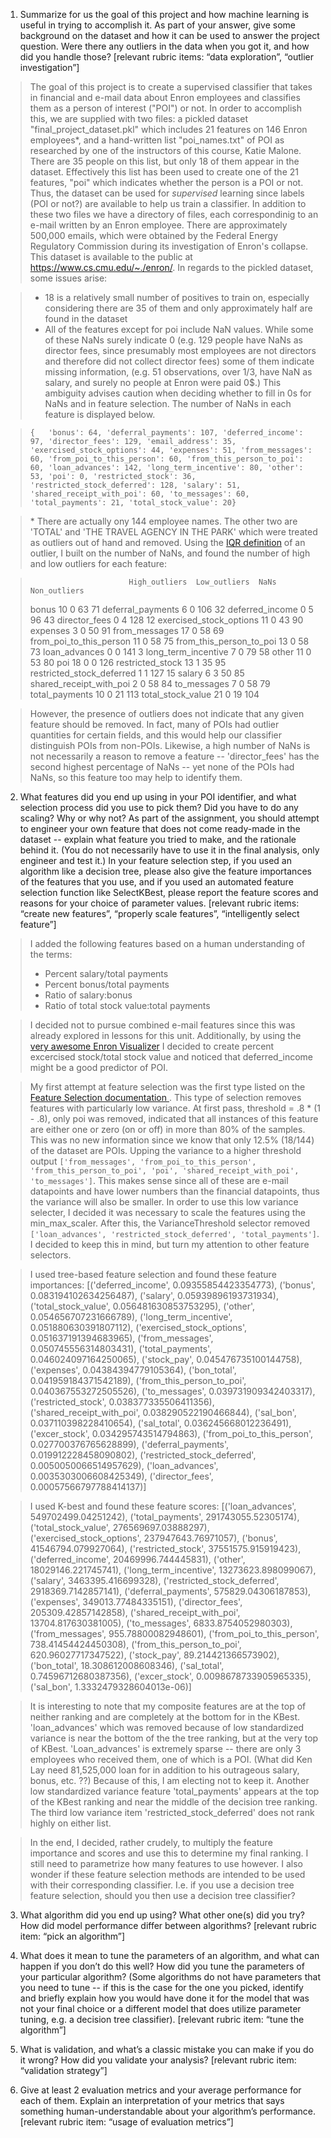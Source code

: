 ﻿1. Summarize for us the goal of this project and how machine learning is useful in trying to accomplish it. As part of your answer, give some background on the dataset and how it can be used to answer the project question. Were there any outliers in the data when you got it, and how did you handle those?  [relevant rubric items: “data exploration”, “outlier investigation”]

>The goal of this project is to create a supervised classifier that takes in financial and e-mail data about Enron employees and classifies them as a person of interest ("POI") or not.  In order to accomplish this, we are supplied with two files: a pickled dataset "final_project_dataset.pkl" which includes 21 features on 146 Enron employees\*, and a hand-written list "poi_names.txt" of POI as researched by one of the instructors of this course, Katie Malone.  There are 35 people on this list, but only 18 of them appear in the dataset.  Effectively this list has been used to create one of the 21 features, "poi" which indicates whether the person is a POI or not.  Thus, the dataset can be used for *supervised* learning since labels (POI or not?) are available to help us train a classifier.  In addition to these two files we have a directory of files, each correspondinig to an e-mail written by an Enron employee.  There are approximately 500,000 emails, which were obtained by the Federal Energy Regulatory Commission during its investigation of Enron's collapse.  This dataset is available to the public at https://www.cs.cmu.edu/~./enron/. In regards to the pickled dataset, some issues arise:

>- 18 is a relatively small number of positives to train on, especially considering there are 35 of them and only approximately half are found in the dataset
>- All of the features except for poi include NaN values. While some of these NaNs surely indicate 0 (e.g. 129 people have NaNs as director fees, since presumably most employees are not directors and therefore did not collect director fees) some of them indicate missing information, (e.g. 51 observations, over 1/3, have NaN as salary, and surely no people at Enron were paid 0$.) This ambiguity advises caution when deciding whether to fill in 0s for NaNs and in feature selection. The number of NaNs in each feature is displayed below.

>`{   'bonus': 64,
    'deferral_payments': 107,
    'deferred_income': 97,
    'director_fees': 129,
    'email_address': 35,
    'exercised_stock_options': 44,
    'expenses': 51,
    'from_messages': 60,
    'from_poi_to_this_person': 60,
    'from_this_person_to_poi': 60,
    'loan_advances': 142,
    'long_term_incentive': 80,
    'other': 53,
    'poi': 0,
    'restricted_stock': 36,
    'restricted_stock_deferred': 128,
    'salary': 51,
    'shared_receipt_with_poi': 60,
    'to_messages': 60,
    'total_payments': 21,
    'total_stock_value': 20}`
    
>\* There are actually ony 144 employee names.  The other two are 'TOTAL' and 'THE TRAVEL AGENCY IN THE PARK' which were treated as outliers out of hand and removed.  Using the <a href = "http://www.mathwords.com/o/outlier.htm">IQR definition</a> of an outlier, I built on the number of NaNs, and found the number of high and low outliers for each feature: 

>                           High_outliers  Low_outliers  NaNs  Non_outliers
>bonus                                 10             0    63            71
>deferral_payments                      6             0   106            32
>deferred_income                        0             5    96            43
>director_fees                          0             4   128            12
>exercised_stock_options               11             0    43            90
>expenses                               3             0    50            91
>from_messages                         17             0    58            69
>from_poi_to_this_person               11             0    58            75
>from_this_person_to_poi               13             0    58            73
>loan_advances                          0             0   141             3
>long_term_incentive                    7             0    79            58
>other                                 11             0    53            80
>poi                                   18             0     0           126
>restricted_stock                      13             1    35            95
>restricted_stock_deferred              1             1   127            15
>salary                                 6             3    50            85
>shared_receipt_with_poi                2             0    58            84
>to_messages                            7             0    58            79
>total_payments                        10             0    21           113
>total_stock_value                     21             0    19           104

>However, the presence of outliers does not indicate that any given feature should be removed. In fact, many of POIs had outlier quantities for certain fields, and this would help our classifier distinguish POIs from non-POIs.  Likewise, a high number of NaNs is not necessarily a reason to remove a feature -- 'director_fees' has the second highest percentage of NaNs -- yet none of the POIs had NaNs, so this feature too may help to identify them. 

2. What features did you end up using in your POI identifier, and what selection process did you use to pick them? Did you have to do any scaling? Why or why not? As part of the assignment, you should attempt to engineer your own feature that does not come ready-made in the dataset -- explain what feature you tried to make, and the rationale behind it. (You do not necessarily have to use it in the final analysis, only engineer and test it.) In your feature selection step, if you used an algorithm like a decision tree, please also give the feature importances of the features that you use, and if you used an automated feature selection function like SelectKBest, please report the feature scores and reasons for your choice of parameter values.  [relevant rubric items: “create new features”, “properly scale features”, “intelligently select feature”]

>I added the following features based on a human understanding of the terms:
>- Percent salary/total payments
>- Percent bonus/total payments
>- Ratio of salary:bonus
>- Ratio of total stock value:total payments

>I decided not to pursue combined e-mail features since this was already explored in lessons for this unit.  Additionally, by using the <a href = "https://public.tableau.com/profile/diego2420#!/vizhome/Udacity/UdacityDashboard">very awesome Enron Visualizer</a> I decided to create percent excercised stock/total stock value and noticed that deferred_income might be a good predictor of POI.

>My first attempt at feature selection was the first type listed on the <a href = "http://scikit-learn.org/stable/modules/feature_selection.html">Feature Selection documentation </a>.  This type of selection removes features with particularly low variance.  At first pass, threshold = .8 * (1 - .8), only poi was removed, indicated that all instances of this feature are either one or zero (on or off) in more than 80% of the samples.  This was no new information since we know that only 12.5% (18/144) of the dataset are POIs.  Upping the variance to a higher threshold output `['from_messages', 'from_poi_to_this_person', 'from_this_person_to_poi', 'poi', 'shared_receipt_with_poi', 'to_messages']`.  This makes sense since all of these are e-mail datapoints and have lower numbers than the financial datapoints, thus the variance will also be smaller.  In order to use this low variance selecter, I decided it was necessary to scale the features using the min_max_scaler.  After this, the VarianceThreshold selector removed `['loan_advances', 'restricted_stock_deferred', 'total_payments']`.  I decided to keep this in mind, but turn my attention to other feature selectors.

>I used tree-based feature selection and found these feature importances:
>[('deferred_income', 0.09355854423354773),
> ('bonus', 0.083194102634256487),
> ('salary', 0.05939896193731934),
> ('total_stock_value', 0.056481630853753295),
> ('other', 0.054656707231666789),
> ('long_term_incentive', 0.051880630391807112),
> ('exercised_stock_options', 0.051637191394683965),
> ('from_messages', 0.050745556314803431),
> ('total_payments', 0.046024097164250065),
> ('stock_pay', 0.045476735100144758),
> ('expenses', 0.04384394779105364),
> ('bon_total', 0.041959184371542189),
> ('from_this_person_to_poi', 0.040367553272505526),
> ('to_messages', 0.039731909342403317),
> ('restricted_stock', 0.038377335506411356),
> ('shared_receipt_with_poi', 0.038290522190466844),
> ('sal_bon', 0.037110398228410654),
> ('sal_total', 0.036245668012236491),
> ('excer_stock', 0.034295743514794863),
> ('from_poi_to_this_person', 0.027700376765628899),
> ('deferral_payments', 0.019912228458090802),
> ('restricted_stock_deferred', 0.0050050066514957629),
> ('loan_advances', 0.0035303006608425349),
> ('director_fees', 0.00057566797788414137)]

>I used K-best and found these feature scores:
>[('loan_advances', 549702499.04251242),
> ('total_payments', 291743055.52305174),
> ('total_stock_value', 276569697.03888297),
> ('exercised_stock_options', 237947643.76971057),
> ('bonus', 41546794.079927064),
> ('restricted_stock', 37551575.915919423),
> ('deferred_income', 20469996.744445831),
> ('other', 18029146.221745741),
> ('long_term_incentive', 13273623.898099067),
> ('salary', 3463395.416699328),
> ('restricted_stock_deferred', 2918369.7142857141),
> ('deferral_payments', 575829.04306187853),
> ('expenses', 349013.77484335151),
> ('director_fees', 205309.42857142858),
> ('shared_receipt_with_poi', 13704.817630381005),
> ('to_messages', 6833.8754052980303),
> ('from_messages', 955.78800082948601),
> ('from_poi_to_this_person', 738.41454424450308),
> ('from_this_person_to_poi', 620.96027717347522),
> ('stock_pay', 89.214421366573902),
> ('bon_total', 18.308612008608346),
> ('sal_total', 0.74596712680387356),
> ('excer_stock', 0.0098678733905965335),
> ('sal_bon', 1.3332479328604013e-06)]

>It is interesting to note that my composite features are at the top of neither ranking and are completely at the bottom for in the KBest.  'loan_advances' which was removed because of low standardized variance is near the bottom of the the tree ranking, but at the very top of KBest.  'Loan_advances' is extremely sparse -- there are only 3 employees who received them, one of which is a POI. (What did Ken Lay need 81,525,000 loan for in addition to his outrageous salary, bonus, etc. ??) Because of this, I am electing not to keep it. Another low standardized variance feature 'total_payments' appears at the top of the KBest ranking and near the middle of the decision tree ranking.  The third low variance item 'restricted_stock_deferred' does not rank highly on either list.

>In the end, I decided, rather crudely, to multiply the feature importance and scores and use this to determine my final ranking. I still need to parametrize how many features to use however. I also wonder if these feature selection methods are intended to be used with their corresponding classifier.  I.e. if you use a decision tree feature selection, should you then use a decision tree classifier? 

3. What algorithm did you end up using? What other one(s) did you try? How did model performance differ between algorithms?  [relevant rubric item: “pick an algorithm”]


4. What does it mean to tune the parameters of an algorithm, and what can happen if you don’t do this well?  How did you tune the parameters of your particular algorithm? (Some algorithms do not have parameters that you need to tune -- if this is the case for the one you picked, identify and briefly explain how you would have done it for the model that was not your final choice or a different model that does utilize parameter tuning, e.g. a decision tree classifier).  [relevant rubric item: “tune the algorithm”]


5. What is validation, and what’s a classic mistake you can make if you do it wrong? How did you validate your analysis?  [relevant rubric item: “validation strategy”]


6. Give at least 2 evaluation metrics and your average performance for each of them.  Explain an interpretation of your metrics that says something human-understandable about your algorithm’s performance. [relevant rubric item: “usage of evaluation metrics”]

